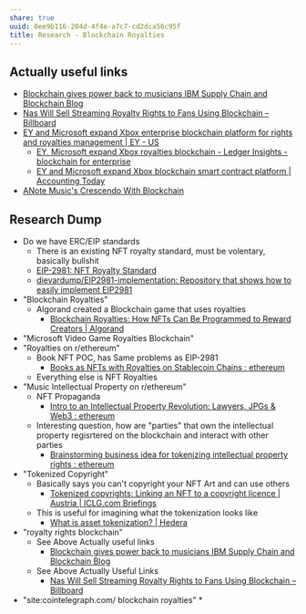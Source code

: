 ```yaml
---
share: true
uuid: 0ee9b116-204d-4f4e-a7c7-cd2dca56c95f
title: Research - Blockchain Royalties
---
```

## Actually useful links

* [Blockchain gives power back to musicians IBM Supply Chain and Blockchain Blog](https://www.ibm.com/blogs/blockchain/2020/07/blockchain-gives-power-back-to-musicians/)
* [Nas Will Sell Streaming Royalty Rights to Fans Using Blockchain – Billboard](https://www.billboard.com/pro/nas-selling-streaming-royalty-rights-blockchain/)
* [EY and Microsoft expand Xbox enterprise blockchain platform for rights and royalties management | EY - US](https://www.ey.com/en_us/news/2020/12/ey-and-microsoft-expand-xbox-enterprise-blockchain-platform-for-rights-and-royalties-management)
	* [EY, Microsoft expand Xbox royalties blockchain - Ledger Insights - blockchain for enterprise](https://www.ledgerinsights.com/ey-microsoft-expand-xbox-royalties-management-blockchain/)
	* [EY and Microsoft expand Xbox blockchain smart contract platform | Accounting Today](https://www.accountingtoday.com/news/ey-and-microsoft-expand-xbox-blockchain-smart-contract-platform)
* [ANote Music's Crescendo With Blockchain](https://blog.anotemusic.com/anote-musics-crescendo-with-blockchain?hsLang=en)

## Research Dump
* Do we have ERC/EIP standards
	* There is an existing NFT royalty standard, must be volentary, basically bullshit
	* [EIP-2981: NFT Royalty Standard](https://eips.ethereum.org/EIPS/eip-2981)
	* [dievardump/EIP2981-implementation: Repository that shows how to easily implement EIP2981](https://github.com/dievardump/EIP2981-implementation)
* "Blockchain Royalties"
	* Algorand created a Blockchain game that uses royalties
		* [Blockchain Royalties: How NFTs Can Be Programmed to Reward Creators | Algorand](https://www.algorand.com/resources/blog/blockchain-royalties-how-nfts-can-be-programmed)
* "Microsoft Video Game Royalties Blockchain"
* "Royalties on r/ethereum"
	* Book NFT POC, has Same problems as EIP-2981
		* [Books as NFTs with Royalties on Stablecoin Chains : ethereum](https://old.reddit.com/r/ethereum/comments/x6bq44/books_as_nfts_with_royalties_on_stablecoin_chains/)
	* Everything else is NFT Royalties
* "Music Intellectual Property on r/ethereum"
	* NFT Propaganda
		* [Intro to an Intellectual Property Revolution: Lawyers, JPGs & Web3 : ethereum](https://old.reddit.com/r/ethereum/comments/uzmf89/intro_to_an_intellectual_property_revolution/)
	 * Interesting question, how are "parties" that own the intellectual property regisrtered on the blockchain and interact with other parties
		* [Brainstorming business idea for tokenizing intellectual property rights : ethereum](https://old.reddit.com/r/ethereum/comments/2xmoaj/brainstorming_business_idea_for_tokenizing/)
* "Tokenized Copyright"
	* Basically says you can't copyright your NFT Art and can use others
		* [Tokenized copyrights: Linking an NFT to a copyright licence | Austria | ICLG.com Briefings](https://iclg.com/briefing/16380-tokenized-copyrights-linking-an-nft-to-a-copyright-licence)
	* This is useful for imagining what the tokenization looks like
		* [What is asset tokenization? | Hedera](https://hedera.com/learning/tokens/what-is-asset-tokenization)
* "royalty rights blockchain"
	* See Above Actually useful links
		* [Blockchain gives power back to musicians IBM Supply Chain and Blockchain Blog](https://www.ibm.com/blogs/blockchain/2020/07/blockchain-gives-power-back-to-musicians/) 
	* See Above Actually Useful Links
		* [Nas Will Sell Streaming Royalty Rights to Fans Using Blockchain – Billboard](https://www.billboard.com/pro/nas-selling-streaming-royalty-rights-blockchain/)
* "site:cointelegraph.com/ blockchain royalties"
	* 
